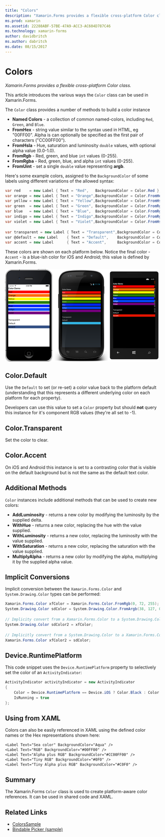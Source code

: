 ```yaml
---
title: "Colors"
description: "Xamarin.Forms provides a flexible cross-platform Color class."
ms.prod: xamarin
ms.assetid: 22288ABF-57BE-47A9-ACC3-AC604D787C46
ms.technology: xamarin-forms
author: davidbritch
ms.author: dabritch
ms.date: 08/15/2017
---
```


# Colors

_Xamarin.Forms provides a flexible cross-platform Color class._

This article introduces the various ways the `Color` class can be used in Xamarin.Forms.

The `Color` class provides a number of methods to build a color instance

-  **Named Colors** - a collection of common named-colors, including `Red`, `Green`, and `Blue`.
-  **FromHex** - string value similar to the syntax used in HTML, eg "00FF00". Alpha is can optionally be specified as the first pair of characters ("CC00FF00").
-  **FromHsla** - Hue, saturation and luminosity  `double` values, with optional alpha value (0.0-1.0).
-  **FromRgb** - Red, green, and blue `int` values (0-255).
-  **FromRgba** - Red, green, blue, and alpha  `int` values (0-255).
-  **FromUint** - set a single `double` value representing **argb**.

Here's some example colors, assigned to the `BackgroundColor` of some labels using different variations of the allowed syntax:

```csharp
var red    = new Label { Text = "Red",   BackgroundColor = Color.Red };
var orange = new Label { Text = "Orange",BackgroundColor = Color.FromHex("FF6A00") };
var yellow = new Label { Text = "Yellow",BackgroundColor = Color.FromHsla(0.167, 1.0, 0.5, 1.0) };
var green  = new Label { Text = "Green", BackgroundColor = Color.FromRgb (38, 127, 0) };
var blue   = new Label { Text = "Blue",  BackgroundColor = Color.FromRgba(0, 38, 255, 255) };
var indigo = new Label { Text = "Indigo",BackgroundColor = Color.FromRgb (0, 72, 255) };
var violet = new Label { Text = "Violet",BackgroundColor = Color.FromHsla(0.82, 1, 0.25, 1) };

var transparent = new Label { Text = "Transparent",BackgroundColor = Color.Transparent };
var @default = new Label    { Text = "Default",    BackgroundColor = Color.Default };
var accent = new Label      { Text = "Accent",     BackgroundColor = Color.Accent };
```

These colors are shown on each platform below. Notice the final color - `Accent` - is a blue-ish color for iOS and Android; this value is defined by Xamarin.Forms.

 [![Color demo](colors-images/colors-sml.png "Color Demo")](colors-images/colors.png#lightbox "Color Demo")

## Color.Default

Use the `Default` to set (or re-set) a color value back to the platform default (understanding that this represents a different underlying color on each platform for each property).

Developers can use this value to set a `Color` property but should **not** query this instance for it's component RGB values (they're all set to -1).

## Color.Transparent

Set the color to clear.

## Color.Accent

On iOS and Android this instance is set to a contrasting color that is visible on the default background but is not the same as the default text color.

## Additional Methods

`Color` instances include additional methods that can be used to create new colors:

-  **AddLuminosity** - returns a new color by modifying the luminosity by the supplied delta.
-  **WithHue** - returns a new color, replacing the hue with the value supplied.
-  **WithLuminosity** - returns a new color, replacing the luminosity with the value supplied.
-  **WithSaturation** - returns a new color, replacing the saturation with the value supplied.
-  **MultiplyAlpha** - returns a new color by modifying the alpha, multiplying it by the supplied alpha value.

## Implicit Conversions

Implicit conversion between the `Xamarin.Forms.Color` and `System.Drawing.Color` types can be performed:

```csharp
Xamarin.Forms.Color xfColor = Xamarin.Forms.Color.FromRgb(0, 72, 255);
System.Drawing.Color sdColor = System.Drawing.Color.FromArgb(38, 127, 0);

// Implicity convert from a Xamarin.Forms.Color to a System.Drawing.Color
System.Drawing.Color sdColor2 = xfColor;

// Implicitly convert from a System.Drawing.Color to a Xamarin.Forms.Color
Xamarin.Forms.Color xfColor2 = sdColor;
```

## Device.RuntimePlatform

This code snippet uses the `Device.RuntimePlatform` property to selectively set the color of an `ActivityIndicator`:

```csharp
ActivityIndicator activityIndicator = new ActivityIndicator
{
    Color = Device.RuntimePlatform == Device.iOS ? Color.Black : Color.Default,
    IsRunning = true
};
```

## Using from XAML

Colors can also be easily referenced in XAML using the defined color names or the Hex representations shown here:

```xaml
<Label Text="Sea color" BackgroundColor="Aqua" />
<Label Text="RGB" BackgroundColor="#00FF00" />
<Label Text="Alpha plus RGB" BackgroundColor="#CC00FF00" />
<Label Text="Tiny RGB" BackgroundColor="#0F0" />
<Label Text="Tiny Alpha plus RGB" BackgroundColor="#C0F0" />
```

## Summary

The Xamarin.Forms `Color` class is used to create platform-aware color references. It can be used in shared code and XAML.


## Related Links

- [ColorsSample](https://developer.xamarin.com/samples/WorkingWithColors)
- [Bindable Picker (sample)](https://developer.xamarin.com/samples/xamarin-forms/UserInterface/BindablePicker/)

